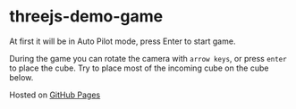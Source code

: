 # threejs-demo-game

At first it will be in Auto Pilot mode, press Enter to start game.

During the game you can rotate the camera with `arrow keys`, or press `enter` to place the cube. Try to place most of the incoming cube on the cube below.

Hosted on [GitHub Pages](https://emre-f.github.io/threejs-demo-game/)

